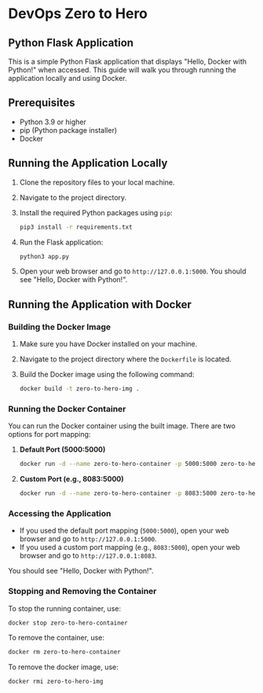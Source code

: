 # DevOps Zero to Hero

## Python Flask Application

This is a simple Python Flask application that displays "Hello, Docker with Python!" when accessed. This guide will walk you through running the application locally and using Docker.

## Prerequisites

- Python 3.9 or higher
- pip (Python package installer)
- Docker

## Running the Application Locally

1. Clone the repository files to your local machine.
2. Navigate to the project directory.
3. Install the required Python packages using `pip`:

   ```sh
   pip3 install -r requirements.txt
   ```

4. Run the Flask application:

   ```sh
   python3 app.py
   ```

5. Open your web browser and go to `http://127.0.0.1:5000`. You should see "Hello, Docker with Python!".

## Running the Application with Docker

### Building the Docker Image

1. Make sure you have Docker installed on your machine.
2. Navigate to the project directory where the `Dockerfile` is located.
3. Build the Docker image using the following command:

   ```sh
   docker build -t zero-to-hero-img .
   ```

### Running the Docker Container

You can run the Docker container using the built image. There are two options for port mapping:

1. **Default Port (5000:5000)**

   ```sh
   docker run -d --name zero-to-hero-container -p 5000:5000 zero-to-hero-img
   ```

2. **Custom Port (e.g., 8083:5000)**

   ```sh
   docker run -d --name zero-to-hero-container -p 8083:5000 zero-to-hero-img
   ```

### Accessing the Application

- If you used the default port mapping (`5000:5000`), open your web browser and go to `http://127.0.0.1:5000`.
- If you used a custom port mapping (e.g., `8083:5000`), open your web browser and go to `http://127.0.0.1:8083`.

You should see "Hello, Docker with Python!".

### Stopping and Removing the Container

To stop the running container, use:

```sh
docker stop zero-to-hero-container
```

To remove the container, use:

```sh
docker rm zero-to-hero-container
```

To remove the docker image, use:

```sh
docker rmi zero-to-hero-img
```

